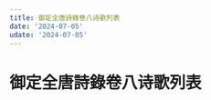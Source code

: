```yaml
---
title: 御定全唐詩錄卷八诗歌列表
date: '2024-07-05'
udate: '2024-07-05'
---
```

# 御定全唐詩錄卷八诗歌列表

<PoemList :list="poems" :authorMap="authorMap" :chapternum="8" />

<script setup>
const chapter = '卷八';
import poems from '/data/qtsl/卷八/poems.json'
import authorMap from '/data/qtsl/卷八/author.json'
</script>
